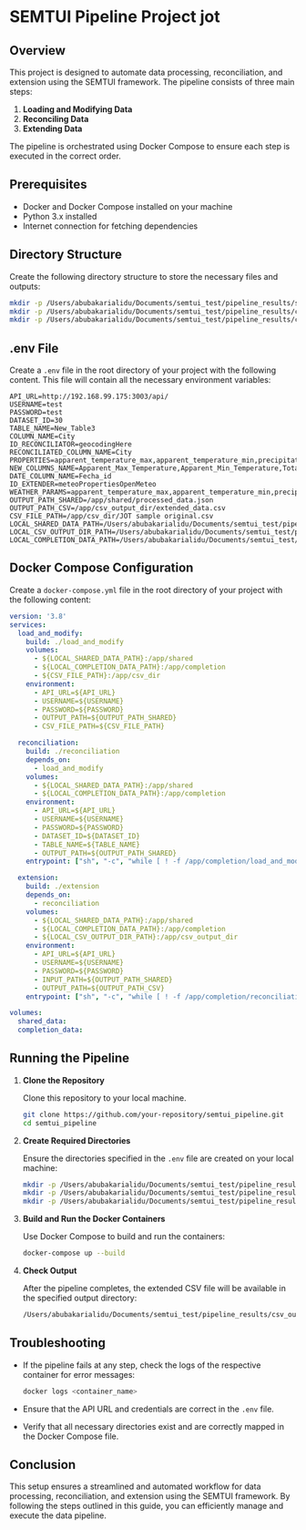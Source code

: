 # SEMTUI Pipeline Project jot

## Overview

This project is designed to automate data processing, reconciliation, and extension using the SEMTUI framework. The pipeline consists of three main steps:
1. **Loading and Modifying Data**
2. **Reconciling Data**
3. **Extending Data**

The pipeline is orchestrated using Docker Compose to ensure each step is executed in the correct order.

## Prerequisites

- Docker and Docker Compose installed on your machine
- Python 3.x installed
- Internet connection for fetching dependencies

## Directory Structure

Create the following directory structure to store the necessary files and outputs:

```sh
mkdir -p /Users/abubakarialidu/Documents/semtui_test/pipeline_results/shared_data
mkdir -p /Users/abubakarialidu/Documents/semtui_test/pipeline_results/csv_output_dir
mkdir -p /Users/abubakarialidu/Documents/semtui_test/pipeline_results/completion_data
```

## .env File

Create a `.env` file in the root directory of your project with the following content. This file will contain all the necessary environment variables:

```env
API_URL=http://192.168.99.175:3003/api/
USERNAME=test
PASSWORD=test
DATASET_ID=30
TABLE_NAME=New_Table3
COLUMN_NAME=City
ID_RECONCILIATOR=geocodingHere
RECONCILIATED_COLUMN_NAME=City
PROPERTIES=apparent_temperature_max,apparent_temperature_min,precipitation_sum
NEW_COLUMNS_NAME=Apparent_Max_Temperature,Apparent_Min_Temperature,Total_Precipitation
DATE_COLUMN_NAME=Fecha_id
ID_EXTENDER=meteoPropertiesOpenMeteo
WEATHER_PARAMS=apparent_temperature_max,apparent_temperature_min,precipitation_sum
OUTPUT_PATH_SHARED=/app/shared/processed_data.json
OUTPUT_PATH_CSV=/app/csv_output_dir/extended_data.csv
CSV_FILE_PATH=/app/csv_dir/JOT sample original.csv
LOCAL_SHARED_DATA_PATH=/Users/abubakarialidu/Documents/semtui_test/pipeline_results/shared_data
LOCAL_CSV_OUTPUT_DIR_PATH=/Users/abubakarialidu/Documents/semtui_test/pipeline_results/csv_output_dir
LOCAL_COMPLETION_DATA_PATH=/Users/abubakarialidu/Documents/semtui_test/pipeline_results/completion_data
```

## Docker Compose Configuration

Create a `docker-compose.yml` file in the root directory of your project with the following content:

```yaml
version: '3.8'
services:
  load_and_modify:
    build: ./load_and_modify
    volumes:
      - ${LOCAL_SHARED_DATA_PATH}:/app/shared
      - ${LOCAL_COMPLETION_DATA_PATH}:/app/completion
      - ${CSV_FILE_PATH}:/app/csv_dir
    environment:
      - API_URL=${API_URL}
      - USERNAME=${USERNAME}
      - PASSWORD=${PASSWORD}
      - OUTPUT_PATH=${OUTPUT_PATH_SHARED}
      - CSV_FILE_PATH=${CSV_FILE_PATH}

  reconciliation:
    build: ./reconciliation
    depends_on:
      - load_and_modify
    volumes:
      - ${LOCAL_SHARED_DATA_PATH}:/app/shared
      - ${LOCAL_COMPLETION_DATA_PATH}:/app/completion
    environment:
      - API_URL=${API_URL}
      - USERNAME=${USERNAME}
      - PASSWORD=${PASSWORD}
      - DATASET_ID=${DATASET_ID}
      - TABLE_NAME=${TABLE_NAME}
      - OUTPUT_PATH=${OUTPUT_PATH_SHARED}
    entrypoint: ["sh", "-c", "while [ ! -f /app/completion/load_and_modify_done ]; do echo 'Waiting for load_and_modify to complete...'; sleep 5; done && python reconciliation.py"]

  extension:
    build: ./extension
    depends_on:
      - reconciliation
    volumes:
      - ${LOCAL_SHARED_DATA_PATH}:/app/shared
      - ${LOCAL_COMPLETION_DATA_PATH}:/app/completion
      - ${LOCAL_CSV_OUTPUT_DIR_PATH}:/app/csv_output_dir
    environment:
      - API_URL=${API_URL}
      - USERNAME=${USERNAME}
      - PASSWORD=${PASSWORD}
      - INPUT_PATH=${OUTPUT_PATH_SHARED}
      - OUTPUT_PATH=${OUTPUT_PATH_CSV}
    entrypoint: ["sh", "-c", "while [ ! -f /app/completion/reconciliation_done ]; do echo 'Waiting for reconciliation to complete...'; sleep 5; done && python extension.py"]

volumes:
  shared_data:
  completion_data:
```

## Running the Pipeline

1. **Clone the Repository**

   Clone this repository to your local machine.

   ```sh
   git clone https://github.com/your-repository/semtui_pipeline.git
   cd semtui_pipeline
   ```

2. **Create Required Directories**

   Ensure the directories specified in the `.env` file are created on your local machine:

   ```sh
   mkdir -p /Users/abubakarialidu/Documents/semtui_test/pipeline_results/shared_data
   mkdir -p /Users/abubakarialidu/Documents/semtui_test/pipeline_results/csv_output_dir
   mkdir -p /Users/abubakarialidu/Documents/semtui_test/pipeline_results/completion_data
   ```

3. **Build and Run the Docker Containers**

   Use Docker Compose to build and run the containers:

   ```sh
   docker-compose up --build
   ```

4. **Check Output**

   After the pipeline completes, the extended CSV file will be available in the specified output directory:

   ```sh
   /Users/abubakarialidu/Documents/semtui_test/pipeline_results/csv_output_dir/extended_data.csv
   ```

## Troubleshooting

- If the pipeline fails at any step, check the logs of the respective container for error messages:
  
  ```sh
  docker logs <container_name>
  ```

- Ensure that the API URL and credentials are correct in the `.env` file.
- Verify that all necessary directories exist and are correctly mapped in the Docker Compose file.

## Conclusion

This setup ensures a streamlined and automated workflow for data processing, reconciliation, and extension using the SEMTUI framework. By following the steps outlined in this guide, you can efficiently manage and execute the data pipeline.
